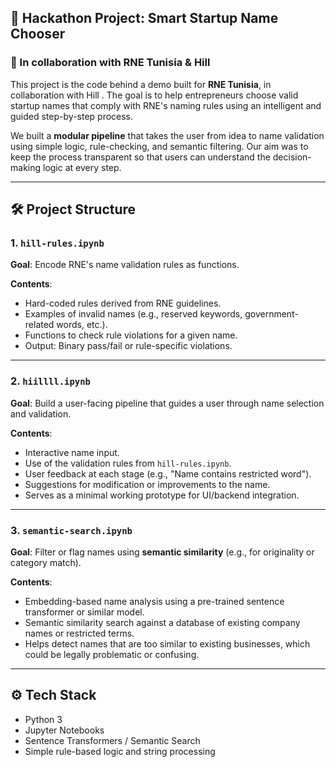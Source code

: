 

## 🚀 Hackathon Project: Smart Startup Name Chooser

### 📍 In collaboration with RNE Tunisia & Hill

This project is the code behind a demo built for **RNE Tunisia**, in collaboration with Hill . The goal is to help entrepreneurs choose valid startup names that comply with RNE's naming rules using an intelligent and guided step-by-step process.

We built a **modular pipeline** that takes the user from idea to name validation using simple logic, rule-checking, and semantic filtering. Our aim was to keep the process transparent so that users can understand the decision-making logic at every step.

---

## 🛠️ Project Structure

### 1. `hill-rules.ipynb`

**Goal**: Encode RNE's name validation rules as functions.

**Contents**:

* Hard-coded rules derived from RNE guidelines.
* Examples of invalid names (e.g., reserved keywords, government-related words, etc.).
* Functions to check rule violations for a given name.
* Output: Binary pass/fail or rule-specific violations.

---

### 2. `hiillll.ipynb`

**Goal**: Build a user-facing pipeline that guides a user through name selection and validation.

**Contents**:

* Interactive name input.
* Use of the validation rules from `hill-rules.ipynb`.
* User feedback at each stage (e.g., "Name contains restricted word").
* Suggestions for modification or improvements to the name.
* Serves as a minimal working prototype for UI/backend integration.

---

### 3. `semantic-search.ipynb`

**Goal**: Filter or flag names using **semantic similarity** (e.g., for originality or category match).

**Contents**:

* Embedding-based name analysis using a pre-trained sentence transformer or similar model.
* Semantic similarity search against a database of existing company names or restricted terms.
* Helps detect names that are too similar to existing businesses, which could be legally problematic or confusing.

---

## ⚙️ Tech Stack

* Python 3
* Jupyter Notebooks
* Sentence Transformers / Semantic Search
* Simple rule-based logic and string processing


